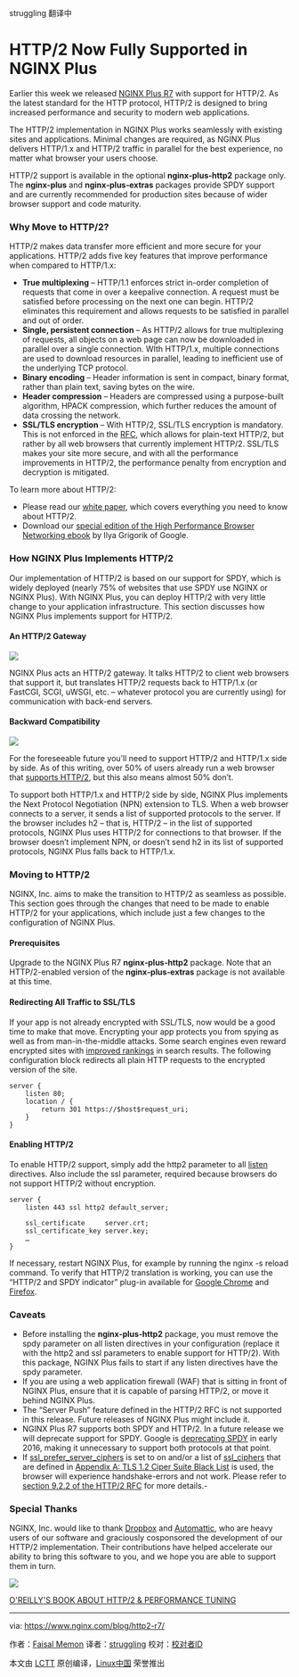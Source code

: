struggling 翻译中

HTTP/2 Now Fully Supported in NGINX Plus
================================================================================
Earlier this week we released [NGINX Plus R7][1] with support for HTTP/2. As the latest standard for the HTTP protocol, HTTP/2 is designed to bring increased performance and security to modern web applications.

The HTTP/2 implementation in NGINX Plus works seamlessly with existing sites and applications. Minimal changes are required, as NGINX Plus delivers HTTP/1.x and HTTP/2 traffic in parallel for the best experience, no matter what browser your users choose.

HTTP/2 support is available in the optional **nginx‑plus‑http2** package only. The **nginx‑plus** and **nginx‑plus‑extras** packages provide SPDY support and are currently recommended for production sites because of wider browser support and code maturity.

### Why Move to HTTP/2? ###

HTTP/2 makes data transfer more efficient and more secure for your applications. HTTP/2 adds five key features that improve performance when compared to HTTP/1.x:

- **True multiplexing** – HTTP/1.1 enforces strict in-order completion of requests that come in over a keepalive connection. A request must be satisfied before processing on the next one can begin. HTTP/2 eliminates this requirement and allows requests to be satisfied in parallel and out of order.
- **Single, persistent connection** – As HTTP/2 allows for true multiplexing of requests, all objects on a web page can now be downloaded in parallel over a single connection. WIth HTTP/1.x, multiple connections are used to download resources in parallel, leading to inefficient use of the underlying TCP protocol.
- **Binary encoding** – Header information is sent in compact, binary format, rather than plain text, saving bytes on the wire.
- **Header compression** – Headers are compressed using a purpose-built algorithm, HPACK compression, which further reduces the amount of data crossing the network.
- **SSL/TLS encryption** – With HTTP/2, SSL/TLS encryption is mandatory. This is not enforced in the [RFC][2], which allows for plain-text HTTP/2, but rather by all web browsers that currently implement HTTP/2. SSL/TLS makes your site more secure, and with all the performance improvements in HTTP/2, the performance penalty from encryption and decryption is mitigated.

To learn more about HTTP/2:

- Please read our [white paper][3], which covers everything you need to know about HTTP/2.
- Download our [special edition of the High Performance Browser Networking ebook][4] by Ilya Grigorik of Google.

### How NGINX Plus Implements HTTP/2 ###

Our implementation of HTTP/2 is based on our support for SPDY, which is widely deployed (nearly 75% of websites that use SPDY use NGINX or NGINX Plus). With NGINX Plus, you can deploy HTTP/2 with very little change to your application infrastructure. This section discusses how NGINX Plus implements support for HTTP/2.

#### An HTTP/2 Gateway ####

![](https://www.nginx.com/wp-content/uploads/2015/09/http2-27-1024x300.png)

NGINX Plus acts an HTTP/2 gateway. It talks HTTP/2 to client web browsers that support it, but translates HTTP/2 requests back to HTTP/1.x (or FastCGI, SCGI, uWSGI, etc. – whatever protocol you are currently using) for communication with back-end servers.

#### Backward Compatibility ####

![](https://www.nginx.com/wp-content/uploads/2015/09/http2-281-1024x581.png)

For the foreseeable future you’ll need to support HTTP/2 and HTTP/1.x side by side. As of this writing, over 50% of users already run a web browser that [supports HTTP/2][5], but this also means almost 50% don’t.

To support both HTTP/1.x and HTTP/2 side by side, NGINX Plus implements the Next Protocol Negotiation (NPN) extension to TLS. When a web browser connects to a server, it sends a list of supported protocols to the server. If the browser includes h2 – that is, HTTP/2 – in the list of supported protocols, NGINX Plus uses HTTP/2 for connections to that browser. If the browser doesn’t implement NPN, or doesn’t send h2 in its list of supported protocols, NGINX Plus falls back to HTTP/1.x.

### Moving to HTTP/2 ###

NGINX, Inc. aims to make the transition to HTTP/2 as seamless as possible. This section goes through the changes that need to be made to enable HTTP/2 for your applications, which include just a few changes to the configuration of NGINX Plus.

#### Prerequisites ####

Upgrade to the NGINX Plus R7 **nginx‑plus‑http2** package. Note that an HTTP/2-enabled version of the **nginx‑plus‑extras** package is not available at this time.

#### Redirecting All Traffic to SSL/TLS ####

If your app is not already encrypted with SSL/TLS, now would be a good time to make that move. Encrypting your app protects you from spying as well as from man-in-the-middle attacks. Some search engines even reward encrypted sites with [improved rankings][6] in search results. The following configuration block redirects all plain HTTP requests to the encrypted version of the site.

    server {
        listen 80;
        location / {
            return 301 https://$host$request_uri;
        }
    }

#### Enabling HTTP/2 ####

To enable HTTP/2 support, simply add the http2 parameter to all [listen][7] directives. Also include the ssl parameter, required because browsers do not support HTTP/2 without encryption.

    server {
        listen 443 ssl http2 default_server;
    
        ssl_certificate     server.crt;
        ssl_certificate_key server.key;
        …
    }

If necessary, restart NGINX Plus, for example by running the nginx -s reload command. To verify that HTTP/2 translation is working, you can use the “HTTP/2 and SPDY indicator” plug-in available for [Google Chrome][8] and [Firefox][9].

### Caveats ###

- Before installing the **nginx‑plus‑http2** package, you must remove the spdy parameter on all listen directives in your configuration (replace it with the http2 and ssl parameters to enable support for HTTP/2). With this package, NGINX Plus fails to start if any listen directives have the spdy parameter.
- If you are using a web application firewall (WAF) that is sitting in front of NGINX Plus, ensure that it is capable of parsing HTTP/2, or move it behind NGINX Plus.
- The “Server Push” feature defined in the HTTP/2 RFC is not supported in this release. Future releases of NGINX Plus might include it.
- NGINX Plus R7 supports both SPDY and HTTP/2. In a future release we will deprecate support for SPDY. Google is [deprecating SPDY][10] in early 2016, making it unnecessary to support both protocols at that point.
- If [ssl_prefer_server_ciphers][11] is set to on and/or a list of [ssl_ciphers][12] that are defined in [Appendix A: TLS 1.2 Ciper Suite Black List][13] is used, the browser will experience handshake-errors and not work. Please refer to [section 9.2.2 of the HTTP/2 RFC][14] for more details.- 

### Special Thanks ###

NGINX, Inc. would like to thank [Dropbox][15] and [Automattic][16], who are heavy users of our software and graciously cosponsored the development of our HTTP/2 implementation. Their contributions have helped accelerate our ability to bring this software to you, and we hope you are able to support them in turn.

![](https://www.nginx.com/wp-content/themes/nginx-theme/assets/img/landing-page/highperf_nginx_ebook.png)

[O'REILLY'S BOOK ABOUT HTTP/2 & PERFORMANCE TUNING][17] 

--------------------------------------------------------------------------------

via: https://www.nginx.com/blog/http2-r7/

作者：[Faisal Memon][a]
译者：[struggling](https://github.com/struggling)
校对：[校对者ID](https://github.com/校对者ID)

本文由 [LCTT](https://github.com/LCTT/TranslateProject) 原创编译，[Linux中国](https://linux.cn/) 荣誉推出

[a]:https://www.nginx.com/blog/author/fmemon/
[1]:https://www.nginx.com/blog/nginx-plus-r7-released/
[2]:https://tools.ietf.org/html/rfc7540
[3]:https://www.nginx.com/wp-content/uploads/2015/09/NGINX_HTTP2_White_Paper_v4.pdf
[4]:https://www.nginx.com/http2-ebook/
[5]:http://caniuse.com/#feat=http2
[6]:http://googlewebmastercentral.blogspot.co.uk/2014/08/https-as-ranking-signal.html
[7]:http://nginx.org/en/docs/http/ngx_http_core_module.html#listen
[8]:https://chrome.google.com/webstore/detail/http2-and-spdy-indicator/mpbpobfflnpcgagjijhmgnchggcjblin?hl=en
[9]:https://addons.mozilla.org/en-us/firefox/addon/spdy-indicator/
[10]:http://blog.chromium.org/2015/02/hello-http2-goodbye-spdy-http-is_9.html
[11]:http://nginx.org/en/docs/http/ngx_http_ssl_module.html#ssl_prefer_server_ciphers
[12]:http://nginx.org/en/docs/http/ngx_http_ssl_module.html#ssl_ciphers
[13]:https://tools.ietf.org/html/rfc7540#appendix-A
[14]:https://tools.ietf.org/html/rfc7540#section-9.2.2
[15]:http://dropbox.com/
[16]:http://automattic.com/
[17]:https://www.nginx.com/http2-ebook/
